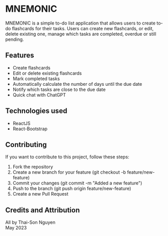 # MNEMONIC

MNEMONIC is a simple to-do list application that allows users to create to-do flashcards for their tasks. Users can create new flashcards, or edit, delete  existing one, manage which tasks are completed, overdue or still pending.

## Features

* Create flashcards
* Edit or delete existing flashcards
* Mark completed tasks
* Automatically calculate the number of days until the due date
* Notify which tasks are close to the due date
* Quick chat with ChatGPT

## Technologies used

* ReactJS
* React-Bootstrap

## Contributing
If you want to contribute to this project, follow these steps:

1. Fork the repository
2. Create a new branch for your feature (git checkout -b feature/new-feature)
3. Commit your changes (git commit -m "Added a new feature")
4. Push to the branch (git push origin feature/new-feature)
5. Create a new Pull Request

## Credits and Attribution
All by Thai-Son Nguyen <br />
May 2023
